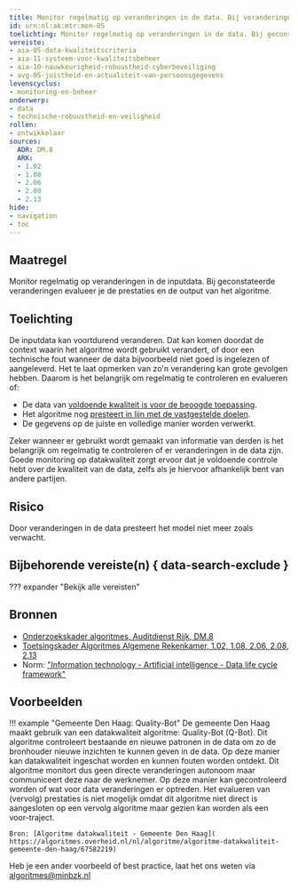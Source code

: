 ```yaml
---
title: Monitor regelmatig op veranderingen in de data. Bij veranderingen evalueer je de prestaties en output van het algoritme.
id: urn:nl:ak:mtr:mon-05
toelichting: Monitor regelmatig op veranderingen in de data. Bij geconstateerde veranderingen evalueer je de prestaties en de output van het algoritme.
vereiste:
- aia-05-data-kwaliteitscriteria
- aia-11-systeem-voor-kwaliteitsbeheer
- aia-10-nauwkeurigheid-robuustheid-cyberbeveiliging
- avg-05-juistheid-en-actualiteit-van-persoonsgegevens
levenscyclus:
- monitoring-en-beheer
onderwerp:
- data
- technische-robuustheid-en-veiligheid
rollen:
- ontwikkelaar
sources:
  ADR: DM.8
  ARK:
  - 1.02
  - 1.08
  - 2.06
  - 2.08
  - 2.13
hide:
- navigation
- toc
---
```


<!-- tags -->

## Maatregel
Monitor regelmatig op veranderingen in de inputdata. Bij geconstateerde veranderingen evalueer je de prestaties en de output van het algoritme.

## Toelichting
De inputdata kan voortdurend veranderen.
Dat kan komen doordat de context waarin het algoritme wordt gebruikt verandert, of door een technische fout wanneer de data bijvoorbeeld niet goed is ingelezen of aangeleverd.
Het te laat opmerken van zo'n verandering kan grote gevolgen hebben.
Daarom is het belangrijk om regelmatig te controleren en evalueren of:

- De data van [voldoende kwaliteit is voor de beoogde toepassing](3-dat-01-datakwaliteit.md).
- Het algoritme nog [presteert in lijn met de vastgestelde doelen](5-ver-01-functioneren-in-lijn-met-doeleinden.md).
- De gegevens op de juiste en volledige manier worden verwerkt.

Zeker wanneer er gebruikt wordt gemaakt van informatie van derden is het belangrijk om regelmatig te controleren of er veranderingen in de data zijn. Goede monitoring op datakwaliteit zorgt ervoor dat je voldoende controle hebt over de kwaliteit van de data, zelfs als je hiervoor afhankelijk bent van andere partijen.

## Risico
Door veranderingen in de data presteert het model niet meer zoals verwacht.

## Bijbehorende vereiste(n) { data-search-exclude }
??? expander "Bekijk alle vereisten"
    <!-- list_vereisten_on_maatregelen_page -->

## Bronnen
- [Onderzoekskader algoritmes, Auditdienst Rijk, DM.8](https://minbzk.github.io/Algoritmekader/voldoen-aan-wetten-en-regels/hulpmiddelen/onderzoekskader-adr/)
- [Toetsingskader Algoritmes Algemene Rekenkamer, 1.02, 1.08, 2.06, 2.08, 2.13](https://www.rekenkamer.nl/onderwerpen/algoritmes/documenten/publicaties/2024/05/15/het-toetsingskader-aan-de-slag)
- Norm: ["Information technology - Artificial intelligence - Data life cycle framework"](https://www.nen.nl/nen-en-iso-iec-8183-2024-en-325716)

## Voorbeelden

!!! example "Gemeente Den Haag: Quality-Bot"
	De gemeente Den Haag maakt gebruik van een datakwaliteit algoritme: Quality-Bot (Q-Bot). Dit algoritme controleert bestaande en nieuwe patronen in de data om zo de bronhouder nieuwe inzichten te kunnen geven in de data. Op deze manier kan datakwaliteit ingeschat worden en kunnen fouten worden ontdekt.
	Dit algoritme monitort dus geen directe veranderingen autonoom maar communiceert deze naar de werknemer. Op deze manier kan gecontroleerd worden of wat voor data veranderingen er optreden. Het evalueren van (vervolg) prestaties is niet mogelijk omdat dit algoritme niet direct is aangesloten op een vervolg algoritme maar gezien kan worden als een voor-traject.

	Bron: [Algoritme datakwaliteit - Gemeente Den Haag]( https://algoritmes.overheid.nl/nl/algoritme/algoritme-datakwaliteit-gemeente-den-haag/67582219)

Heb je een ander voorbeeld of best practice, laat het ons weten via [algoritmes@minbzk.nl](mailto:algoritmes@minbzk.nl)  
